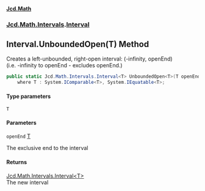 #### [Jcd.Math](index.md 'index')
### [Jcd.Math.Intervals](Jcd.Math.Intervals.md 'Jcd.Math.Intervals').[Interval](Jcd.Math.Intervals.Interval.md 'Jcd.Math.Intervals.Interval')

## Interval.UnboundedOpen<T>(T) Method

Creates a left-unbounded, right-open interval: (-infinity, openEnd)  
(i.e. -infinity to openEnd - excludes openEnd.)

```csharp
public static Jcd.Math.Intervals.Interval<T> UnboundedOpen<T>(T openEnd)
    where T : System.IComparable<T>, System.IEquatable<T>;
```
#### Type parameters

<a name='Jcd.Math.Intervals.Interval.UnboundedOpen_T_(T).T'></a>

`T`
#### Parameters

<a name='Jcd.Math.Intervals.Interval.UnboundedOpen_T_(T).openEnd'></a>

`openEnd` [T](Jcd.Math.Intervals.Interval.UnboundedOpen_T_(T).md#Jcd.Math.Intervals.Interval.UnboundedOpen_T_(T).T 'Jcd.Math.Intervals.Interval.UnboundedOpen<T>(T).T')

The exclusive end to the interval

#### Returns
[Jcd.Math.Intervals.Interval&lt;](Jcd.Math.Intervals.Interval_T_.md 'Jcd.Math.Intervals.Interval<T>')[T](Jcd.Math.Intervals.Interval.UnboundedOpen_T_(T).md#Jcd.Math.Intervals.Interval.UnboundedOpen_T_(T).T 'Jcd.Math.Intervals.Interval.UnboundedOpen<T>(T).T')[&gt;](Jcd.Math.Intervals.Interval_T_.md 'Jcd.Math.Intervals.Interval<T>')  
The new interval